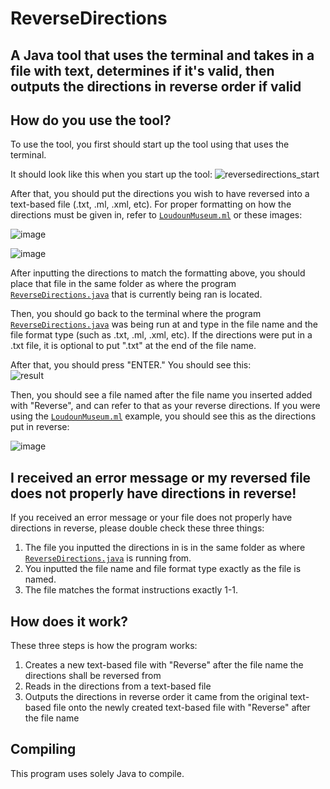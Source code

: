 # ReverseDirections

## A Java tool that uses the terminal and takes in a file with text, determines if it's valid, then outputs the directions in reverse order if valid

## How do you use the tool?

To use the tool, you first should start up the tool using that uses the terminal.

It should look like this when you start up the tool:
![reversedirections_start](https://user-images.githubusercontent.com/22280271/213864556-513c255c-4cd6-4e10-a394-928fd933525d.jpg)

After that, you should put the directions you wish to have reversed into a text-based file (.txt, .ml, .xml, etc).
For proper formatting on how the directions must be given in, refer to [`LoudounMuseum.ml`](https://github.com/bluelightspirit/ReverseDirections/blob/main/LoudounMuseum.ml) or these images:

![image](https://user-images.githubusercontent.com/22280271/213865601-c253d735-6fda-4bfb-9148-974fdb21e60c.png)

![image](https://user-images.githubusercontent.com/22280271/213865575-5e4d2192-cfa0-4a55-9c01-07ad05da3dc0.png)

After inputting the directions to match the formatting above, you should place that file in the same folder as where the program [`ReverseDirections.java`](https://github.com/bluelightspirit/ReverseDirections/blob/main/ReverseDirections.java) that is currently being ran is located.

Then, you should go back to the terminal where the program [`ReverseDirections.java`](https://github.com/bluelightspirit/ReverseDirections/blob/main/ReverseDirections.java) was being run at and type in the file name and the file format type (such as .txt, .ml, .xml, etc). If the directions were put in a .txt file, it is optional to put ".txt" at the end of the file name.

After that, you should press "ENTER." You should see this:\
![result](https://user-images.githubusercontent.com/22280271/213865772-23e330e1-e36a-45cd-9200-2af25e645961.jpg)

Then, you should see a file named after the file name you inserted added with "Reverse", and can refer to that as your reverse directions.
If you were using the [`LoudounMuseum.ml`](https://github.com/bluelightspirit/ReverseDirections/blob/main/LoudounMuseum.ml) example, you should see this as the directions put in reverse:

![image](https://user-images.githubusercontent.com/22280271/213865841-44a6cd5b-cdc5-49ca-9c60-16c76d36b065.png)

## I received an error message or my reversed file does not properly have directions in reverse!

If you received an error message or your file does not properly have directions in reverse, please double check these three things:
1) The file you inputted the directions in is in the same folder as where [`ReverseDirections.java`](https://github.com/bluelightspirit/ReverseDirections/blob/main/ReverseDirections.java) is running from.
2) You inputted the file name and file format type exactly as the file is named.
3) The file matches the format instructions exactly 1-1.

## How does it work?

These three steps is how the program works:
1) Creates a new text-based file with "Reverse" after the file name the directions shall be reversed from
2) Reads in the directions from a text-based file
3) Outputs the directions in reverse order it came from the original text-based file onto the newly created text-based file with "Reverse" after the file name

## Compiling

This program uses solely Java to compile.

